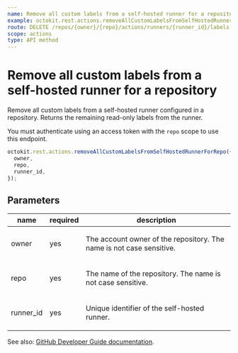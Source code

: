 ```yaml
---
name: Remove all custom labels from a self-hosted runner for a repository
example: octokit.rest.actions.removeAllCustomLabelsFromSelfHostedRunnerForRepo({ owner, repo, runner_id })
route: DELETE /repos/{owner}/{repo}/actions/runners/{runner_id}/labels
scope: actions
type: API method
---
```


# Remove all custom labels from a self-hosted runner for a repository

Remove all custom labels from a self-hosted runner configured in a
repository. Returns the remaining read-only labels from the runner.

You must authenticate using an access token with the `repo` scope to use this
endpoint.

```js
octokit.rest.actions.removeAllCustomLabelsFromSelfHostedRunnerForRepo({
  owner,
  repo,
  runner_id,
});
```

## Parameters

<table>
  <thead>
    <tr>
      <th>name</th>
      <th>required</th>
      <th>description</th>
    </tr>
  </thead>
  <tbody>
    <tr><td>owner</td><td>yes</td><td>

The account owner of the repository. The name is not case sensitive.

</td></tr>
<tr><td>repo</td><td>yes</td><td>

The name of the repository. The name is not case sensitive.

</td></tr>
<tr><td>runner_id</td><td>yes</td><td>

Unique identifier of the self-hosted runner.

</td></tr>
  </tbody>
</table>

See also: [GitHub Developer Guide documentation](https://docs.github.com/rest/reference/actions#remove-all-custom-labels-from-a-self-hosted-runner-for-a-repository).
